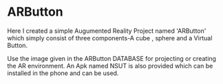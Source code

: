 # ARButton
Here I created a simple Augumented Reality Project named 'ARButton'  which simply consist of three components-A cube , sphere and a Virtual Button.

Use the image given in the ARButton DATABASE for projecting or creating the AR environment.
An Apk named NSUT is also provided which can be installed in the phone and can be used.
